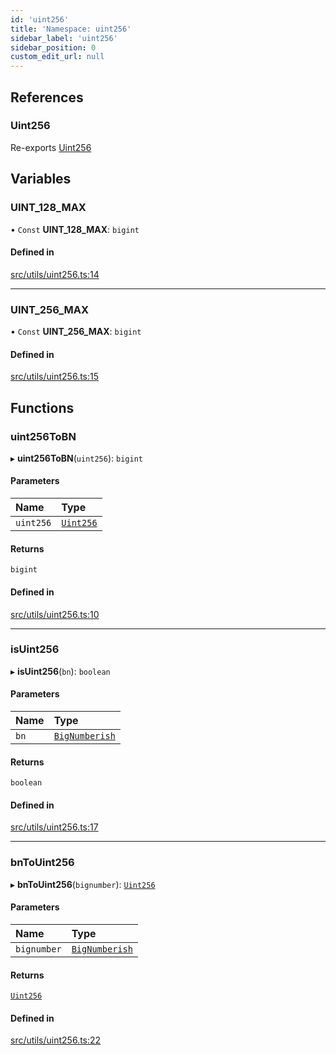 ```yaml
---
id: 'uint256'
title: 'Namespace: uint256'
sidebar_label: 'uint256'
sidebar_position: 0
custom_edit_url: null
---
```


## References

### Uint256

Re-exports [Uint256](../interfaces/types.Uint256.md)

## Variables

### UINT_128_MAX

• `Const` **UINT_128_MAX**: `bigint`

#### Defined in

[src/utils/uint256.ts:14](https://github.com/starknet-io/starknet.js/blob/v5.14.1/src/utils/uint256.ts#L14)

---

### UINT_256_MAX

• `Const` **UINT_256_MAX**: `bigint`

#### Defined in

[src/utils/uint256.ts:15](https://github.com/starknet-io/starknet.js/blob/v5.14.1/src/utils/uint256.ts#L15)

## Functions

### uint256ToBN

▸ **uint256ToBN**(`uint256`): `bigint`

#### Parameters

| Name      | Type                                        |
| :-------- | :------------------------------------------ |
| `uint256` | [`Uint256`](../interfaces/types.Uint256.md) |

#### Returns

`bigint`

#### Defined in

[src/utils/uint256.ts:10](https://github.com/starknet-io/starknet.js/blob/v5.14.1/src/utils/uint256.ts#L10)

---

### isUint256

▸ **isUint256**(`bn`): `boolean`

#### Parameters

| Name | Type                                    |
| :--- | :-------------------------------------- |
| `bn` | [`BigNumberish`](types.md#bignumberish) |

#### Returns

`boolean`

#### Defined in

[src/utils/uint256.ts:17](https://github.com/starknet-io/starknet.js/blob/v5.14.1/src/utils/uint256.ts#L17)

---

### bnToUint256

▸ **bnToUint256**(`bignumber`): [`Uint256`](../interfaces/types.Uint256.md)

#### Parameters

| Name        | Type                                    |
| :---------- | :-------------------------------------- |
| `bignumber` | [`BigNumberish`](types.md#bignumberish) |

#### Returns

[`Uint256`](../interfaces/types.Uint256.md)

#### Defined in

[src/utils/uint256.ts:22](https://github.com/starknet-io/starknet.js/blob/v5.14.1/src/utils/uint256.ts#L22)
